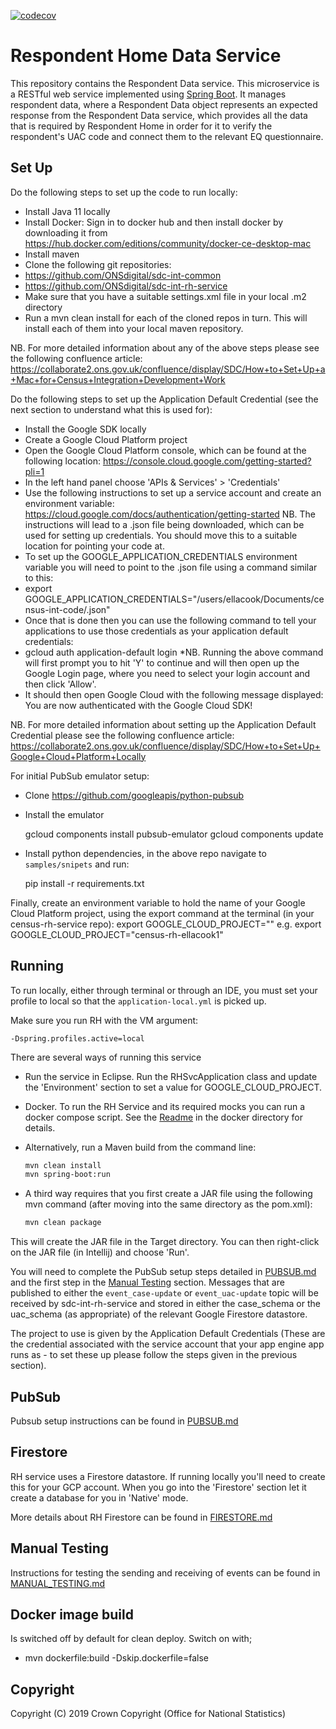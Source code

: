 [![codecov](https://codecov.io/gh/ONSdigital/sdc-int-rh-service/branch/main/graph/badge.svg?token=LTKekdoBFG)](https://codecov.io/gh/ONSdigital/sdc-int-rh-service)
 
# Respondent Home Data Service
This repository contains the Respondent Data service. This microservice is a RESTful web service implemented using [Spring Boot](http://projects.spring.io/spring-boot/). It manages respondent data, where a Respondent Data object represents an expected response from the Respondent Data service, which provides all the data that is required by Respondent Home in order for it to verify the respondent's UAC code and connect them to the relevant EQ questionnaire.

## Set Up
Do the following steps to set up the code to run locally:
* Install Java 11 locally
* Install Docker: Sign in to docker hub and then install docker by downloading it from https://hub.docker.com/editions/community/docker-ce-desktop-mac
* Install maven
* Clone the following git repositories:
* https://github.com/ONSdigital/sdc-int-common
* https://github.com/ONSdigital/sdc-int-rh-service
* Make sure that you have a suitable settings.xml file in your local .m2 directory
* Run a mvn clean install for each of the cloned repos in turn. This will install each of them into your local maven repository.

NB. For more detailed information about any of the above steps please see the following confluence article:
https://collaborate2.ons.gov.uk/confluence/display/SDC/How+to+Set+Up+a+Mac+for+Census+Integration+Development+Work

Do the following steps to set up the Application Default Credential (see the next section to understand what this is used for):
* Install the Google SDK locally
* Create a Google Cloud Platform project
* Open the Google Cloud Platform console, which can be found at the following location: https://console.cloud.google.com/getting-started?pli=1
* In the left hand panel choose 'APIs & Services' > 'Credentials'
* Use the following instructions to set up a service account and create an environment variable: https://cloud.google.com/docs/authentication/getting-started
NB. The instructions will lead to a .json file being downloaded, which can be used for setting up credentials. You should move this to a suitable location for pointing your code at.
* To set up the GOOGLE_APPLICATION_CREDENTIALS environment variable you will need to point to the .json file using a command similar to this:
* export GOOGLE_APPLICATION_CREDENTIALS="/users/ellacook/Documents/census-int-code/<filename>.json"
* Once that is done then you can use the following command to tell your applications to use those credentials as your application default credentials:
* gcloud auth application-default login
*NB. Running the above command will first prompt you to hit 'Y' to continue and will then open up the Google Login page, where you need to select your login account and then click 'Allow'.
* It should then open Google Cloud with the following message displayed: You are now authenticated with the Google Cloud SDK!

NB. For more detailed information about setting up the Application Default Credential please see the following confluence article:
https://collaborate2.ons.gov.uk/confluence/display/SDC/How+to+Set+Up+Google+Cloud+Platform+Locally

For initial PubSub emulator setup:

* Clone https://github.com/googleapis/python-pubsub
* Install the emulator

    gcloud components install pubsub-emulator
    gcloud components update

* Install python dependencies, in the above repo navigate to `samples/snipets` and run:

    pip install -r requirements.txt

Finally, create an environment variable to hold the name of your Google Cloud Platform project, using the export command at the terminal (in your census-rh-service repo):
export GOOGLE_CLOUD_PROJECT="<name of your project>" e.g. export GOOGLE_CLOUD_PROJECT="census-rh-ellacook1"

## Running

To run locally, either through terminal or through an IDE, you must set your profile to local so that the `application-local.yml` is picked up.

Make sure you run RH with the VM argument: 

    -Dspring.profiles.active=local

There are several ways of running this service

* Run the service in Eclipse. Run the RHSvcApplication class and update the 'Environment' section to set a value for GOOGLE_CLOUD_PROJECT.

* Docker. To run the RH Service and its required mocks you can run a docker compose script. See the [Readme](docker/README.md) in the docker directory for details.

* Alternatively, run a Maven build from the command line:
    ```bash
    mvn clean install
    mvn spring-boot:run
    ```
* A third way requires that you first create a JAR file using the following mvn command (after moving into the same directory as the pom.xml):
    ```bash
    mvn clean package
    ```
This will create the JAR file in the Target directory. You can then right-click on the JAR file (in Intellij) and choose 'Run'.

You will need to complete the PubSub setup steps detailed in [PUBSUB.md](docs/PUBSUB.md) and the first step in the [Manual Testing](#manual-testing) section.
Messages that are published to either the `event_case-update` or `event_uac-update` topic will be received by sdc-int-rh-service and stored in either the case_schema or the uac_schema (as appropriate) of the relevant Google Firestore datastore.

The project to use is given by the Application Default Credentials (These are the credential associated with the service account that your app engine app runs as - to set these up please follow the steps given in the previous section).

## PubSub

Pubsub setup instructions can be found in [PUBSUB.md](docs/PUBSUB.md)

## Firestore

RH service uses a Firestore datastore. If running locally you'll need to create this for your GCP account. When you go into the 'Firestore' section let it create a database for you in 'Native' mode.

More details about RH Firestore can be found in [FIRESTORE.md](docs/FIRESTORE.md)

## Manual Testing

Instructions for testing the sending and receiving of events can be found in [MANUAL_TESTING.md](docs/MANUAL_TESTING.md)
    
## Docker image build

Is switched off by default for clean deploy. Switch on with;

* mvn dockerfile:build -Dskip.dockerfile=false

    
## Copyright
Copyright (C) 2019 Crown Copyright (Office for National Statistics)
